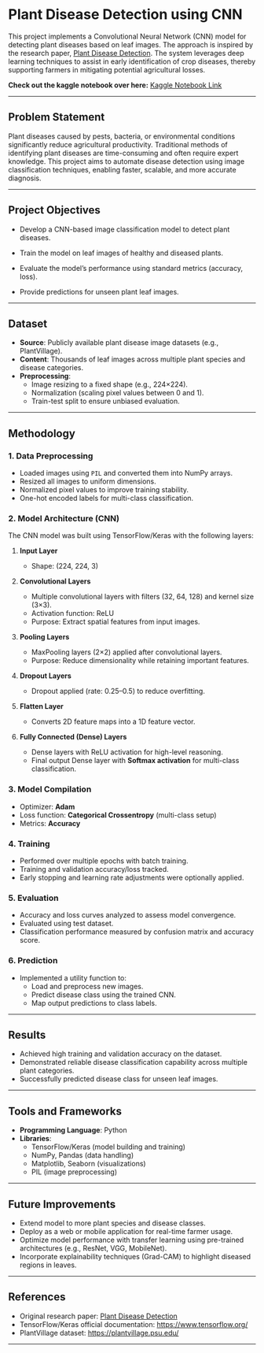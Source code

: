 # Plant Disease Detection using CNN

This project implements a Convolutional Neural Network (CNN) model for detecting plant diseases based on leaf images. The approach is inspired by the research paper, [Plant Disease Detection](https://www.itm-conferences.org/articles/itmconf/pdf/2022/04/itmconf_icacc2022_03049.pdf). The system leverages deep learning techniques to assist in early identification of crop diseases, thereby supporting farmers in mitigating potential agricultural losses.

**Check out the kaggle notebook over here:** [Kaggle Notebook Link](https://www.kaggle.com/code/bengj10/plant-disease-prediction-cnn-with-explanation)

---

## Problem Statement
Plant diseases caused by pests, bacteria, or environmental conditions significantly reduce agricultural productivity. Traditional methods of identifying plant diseases are time-consuming and often require expert knowledge. This project aims to automate disease detection using image classification techniques, enabling faster, scalable, and more accurate diagnosis.

---

## Project Objectives
- Develop a CNN-based image classification model to detect plant diseases.

- Train the model on leaf images of healthy and diseased plants.

- Evaluate the model’s performance using standard metrics (accuracy, loss).

- Provide predictions for unseen plant leaf images.

---

## Dataset
- **Source**: Publicly available plant disease image datasets (e.g., PlantVillage).  
- **Content**: Thousands of leaf images across multiple plant species and disease categories.  
- **Preprocessing**:  
  - Image resizing to a fixed shape (e.g., 224×224).  
  - Normalization (scaling pixel values between 0 and 1).  
  - Train-test split to ensure unbiased evaluation.

---

## Methodology

### 1. Data Preprocessing
- Loaded images using `PIL` and converted them into NumPy arrays.
- Resized all images to uniform dimensions.
- Normalized pixel values to improve training stability.
- One-hot encoded labels for multi-class classification.

### 2. Model Architecture (CNN)
The CNN model was built using TensorFlow/Keras with the following layers:

1. **Input Layer**  
   - Shape: (224, 224, 3)

2. **Convolutional Layers**  
   - Multiple convolutional layers with filters (32, 64, 128) and kernel size (3×3).  
   - Activation function: ReLU  
   - Purpose: Extract spatial features from input images.

3. **Pooling Layers**  
   - MaxPooling layers (2×2) applied after convolutional layers.  
   - Purpose: Reduce dimensionality while retaining important features.

4. **Dropout Layers**  
   - Dropout applied (rate: 0.25–0.5) to reduce overfitting.

5. **Flatten Layer**  
   - Converts 2D feature maps into a 1D feature vector.

6. **Fully Connected (Dense) Layers**  
   - Dense layers with ReLU activation for high-level reasoning.  
   - Final output Dense layer with **Softmax activation** for multi-class classification.

### 3. Model Compilation
- Optimizer: **Adam**  
- Loss function: **Categorical Crossentropy** (multi-class setup)  
- Metrics: **Accuracy**

### 4. Training
- Performed over multiple epochs with batch training.  
- Training and validation accuracy/loss tracked.  
- Early stopping and learning rate adjustments were optionally applied.

### 5. Evaluation
- Accuracy and loss curves analyzed to assess model convergence.  
- Evaluated using test dataset.  
- Classification performance measured by confusion matrix and accuracy score.

### 6. Prediction
- Implemented a utility function to:
  - Load and preprocess new images.
  - Predict disease class using the trained CNN.
  - Map output predictions to class labels.

---

## Results
- Achieved high training and validation accuracy on the dataset.  
- Demonstrated reliable disease classification capability across multiple plant categories.  
- Successfully predicted disease class for unseen leaf images.

---

## Tools and Frameworks
- **Programming Language**: Python  
- **Libraries**:  
  - TensorFlow/Keras (model building and training)  
  - NumPy, Pandas (data handling)  
  - Matplotlib, Seaborn (visualizations)  
  - PIL (image preprocessing)  

---

## Future Improvements
- Extend model to more plant species and disease classes.  
- Deploy as a web or mobile application for real-time farmer usage.  
- Optimize model performance with transfer learning using pre-trained architectures (e.g., ResNet, VGG, MobileNet).  
- Incorporate explainability techniques (Grad-CAM) to highlight diseased regions in leaves.

---

## References
- Original research paper: [Plant Disease Detection](https://www.itm-conferences.org/articles/itmconf/pdf/2022/04/itmconf_icacc2022_03049.pdf)  
- TensorFlow/Keras official documentation: https://www.tensorflow.org/  
- PlantVillage dataset: https://plantvillage.psu.edu/

---
